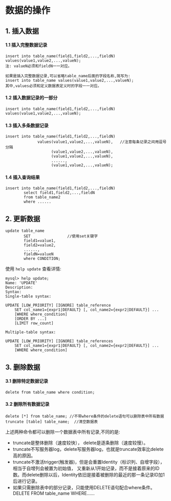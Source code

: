 # 数据的操作

## 1. 插入数据

#### 1.1 插入完整数据记录

    insert into table_name(field1,field2,...,fieldN) values(value1,value2,...,valueN);
    注: valueN必须和fieldN一一对应。
    
    如果是插入完整数据记录,可以省略table_name后面的字段名称,简写为:
    insert into table_name values(value1,value2,...,valueN);  
    其中,values必须和定义数据表定义时的字段一一对应。

#### 1.2 插入数据记录的一部分

    insert into table_name(field1,field2,...,fieldN) values(value1,value2,...,valueN);

#### 1.3 插入多条数据记录

    insert into table_name(field1,field2,...,fieldN) 
                  values(value1,value2,...,valueN),   //注意每条记录之间用逗号分隔
                        (value1,value2,...,valueN),
                        (value1,value2,...,valueN),
                        ......,
                        (value1,value2,...,valueN);

#### 1.4 插入查询结果

    insert into table_name(field1,field2,...,fieldN)
            select field1,field2,...,fieldN 
            from table_name2 
            where ......

## 2. 更新数据

    update table_name 
            SET                //使用set关键字 
            field1=value1,
            field2=value2,
            ......,
            fieldN=valueN
            where CONDITION;
            
使用 `help update` 查看详情:

    mysql> help update;
    Name: 'UPDATE'
    Description:
    Syntax:
    Single-table syntax:
    
    UPDATE [LOW_PRIORITY] [IGNORE] table_reference
        SET col_name1={expr1|DEFAULT} [, col_name2={expr2|DEFAULT}] ...
        [WHERE where_condition]
        [ORDER BY ...]
        [LIMIT row_count]
    
    Multiple-table syntax:
    
    UPDATE [LOW_PRIORITY] [IGNORE] table_references
        SET col_name1={expr1|DEFAULT} [, col_name2={expr2|DEFAULT}] ...
        [WHERE where_condition]
        
## 3. 删除数据

#### 3.1 删除特定数据记录

    delete from table_name where condition; 

#### 3.2 删除所有数据记录

    delete [*] from table_name; //不带where条件的delete语句可以删除表中所有数据
    truncate [table] table_name;  //清空数据表
    
上述两种命令都可以删除一个数据表中所有记录,不同的是:

- truncate是整体删除（速度较快）， delete是逐条删除（速度较慢）。
- truncate不写服务器log，delete写服务器log，也就是truncate效率比delete高的原因。
- truncate不激活trigger(触发器)，但是会重置Identity（标识列、自增字段），相当于自增列会被置为初始值，
又重新从1开始记录，而不是接着原来的ID数。而delete删除以后，Identity依旧是接着被删除的最近的那一条记录ID加1后进行记录。
- 如果只需删除表中的部分记录，只能使用DELETE语句配合where条件。 DELETE FROM table_name WHERE……